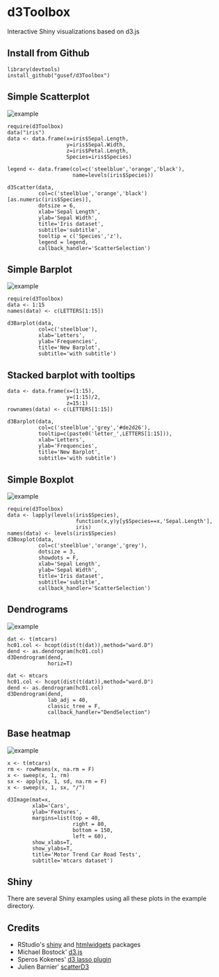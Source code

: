 # d3Toolbox

Interactive Shiny visualizations based on d3.js

## Install from Github
```{r install, eval=FALSE}
library(devtools)
install_github("gusef/d3Toolbox")
```

## Simple Scatterplot

![example](https://raw.github.com/gusef/d3Toolbox/master/resources/scatter.gif)


```{r simple_scatter, warning=FALSE, eval=FALSE}
require(d3Toolbox)
data("iris")
data <- data.frame(x=iris$Sepal.Length,
                   y=iris$Sepal.Width,
                   z=iris$Petal.Length,
                   Species=iris$Species)
 
legend <- data.frame(col=c('steelblue','orange','black'),
                     name=levels(iris$Species))
    
d3Scatter(data,
          col=c('steelblue','orange','black')[as.numeric(iris$Species)],
          dotsize = 6,
          xlab='Sepal Length',
          ylab='Sepal Width',
          title='Iris dataset',
          subtitle='subtitle',
          tooltip = c('Species','z'),
          legend = legend,
          callback_handler='ScatterSelection')
```

## Simple Barplot

![example](https://raw.github.com/gusef/d3Toolbox/master/resources/barplot.gif)

```{r simple_barplot, warning=FALSE, eval=FALSE}
require(d3Toolbox)
data <- 1:15
names(data) <- c(LETTERS[1:15])

d3Barplot(data,
          col=c('steelblue'),
          xlab='Letters',
          ylab='Frequencies',
          title='New Barplot',
          subtitle='with subtitle')
```

## Stacked barplot with tooltips
```{r stacked_barplot, eval=FALSE}
data <- data.frame(x=(1:15),
                   y=(1:15)/2,
                   z=15:1)
rownames(data) <- c(LETTERS[1:15])

d3Barplot(data,
          col=c('steelblue','grey','#de2d26'),
          tooltip=c(paste0('letter_',LETTERS[1:15])),
          xlab='Letters',
          ylab='Frequencies',
          title='New Barplot',
          subtitle='with subtitle')
```

## Simple Boxplot

![example](https://raw.github.com/gusef/d3Toolbox/master/resources/boxplot.gif)

```{r simple_box, warning=FALSE, eval=FALSE}
require(d3Toolbox)
data <- lapply(levels(iris$Species),
                      function(x,y)y[y$Species==x,'Sepal.Length'],
                      iris)
names(data) <- levels(iris$Species)
d3Boxplot(data,
          col=c('steelblue','orange','grey'),
          dotsize = 3,
          showdots = F,
          xlab='Sepal Length',
          ylab='Sepal Width',
          title='Iris dataset',
          subtitle='subtitle',
          callback_handler='ScatterSelection')
```

## Dendrograms

![example](https://raw.github.com/gusef/d3Toolbox/master/resources/dendrogram.gif)

```{r dendrogram1, eval=FALSE}
dat <- t(mtcars)
hc01.col <- hcopt(dist(t(dat)),method="ward.D")
dend <- as.dendrogram(hc01.col)
d3Dendrogram(dend,
             horiz=T)
```

```{r dendrogram2, eval=FALSE}
dat <- mtcars
hc01.col <- hcopt(dist(t(dat)),method="ward.D")
dend <- as.dendrogram(hc01.col)
d3Dendrogram(dend,
             lab_adj = 40,
             classic_tree = F,
             callback_handler="DendSelection")
```

## Base heatmap

![example](https://raw.github.com/gusef/d3Toolbox/master/resources/image.gif)
```{r image, eval=FALSE}
x <- t(mtcars)
rm <- rowMeans(x, na.rm = F)
x <- sweep(x, 1, rm)
sx <- apply(x, 1, sd, na.rm = F)
x <- sweep(x, 1, sx, "/")

d3Image(mat=x,
        xlab='Cars',
        ylab='Features',
        margins=list(top = 40,
                     right = 80,
                     bottom = 150,
                     left = 60),
        show_xlabs=T,
        show_ylabs=T,
        title='Motor Trend Car Road Tests',
        subtitle='mtcars dataset')
```

## Shiny
There are several Shiny examples using all these plots in the example directory.


## Credits

-   RStudio's [shiny](http://shiny.rstudio.com/) and [htmlwidgets](http://www.htmlwidgets.org/) packages
-   Michael Bostock' [d3.js](https://d3js.org/)
-   Speros Kokenes' [d3 lasso plugin](https://github.com/skokenes/D3-Lasso-Plugin)
-   Julien Barnier' [scatterD3](https://github.com/juba/scatterD3)

